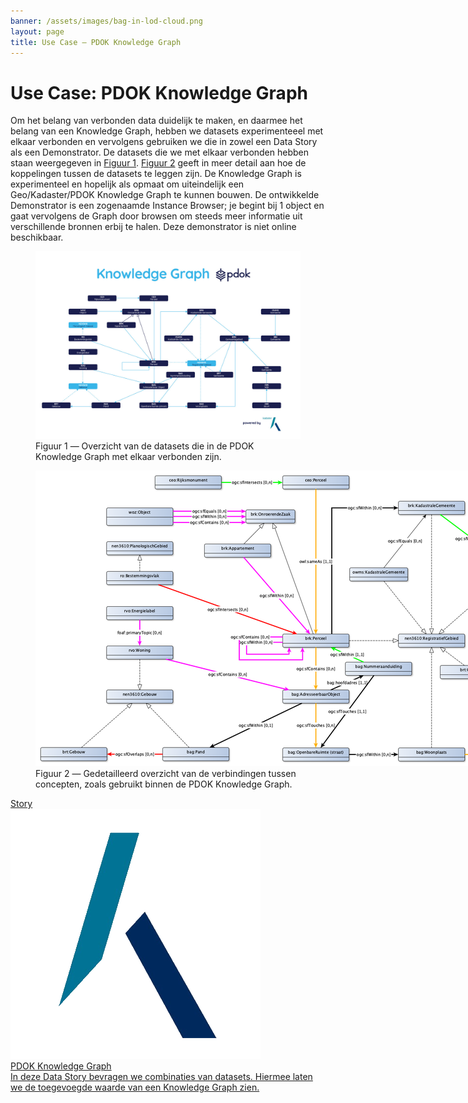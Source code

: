 ```yaml
---
banner: /assets/images/bag-in-lod-cloud.png
layout: page
title: Use Case ― PDOK Knowledge Graph
---
```

# Use Case: PDOK Knowledge Graph

Om het belang van verbonden data duidelijk te maken, en daarmee het belang van een Knowledge Graph, hebben we datasets experimenteeel met elkaar verbonden en vervolgens gebruiken we die in zowel een Data Story als een Demonstrator.  De datasets die we met elkaar verbonden hebben staan weergegeven in [Figuur 1](#figuur-1).  [Figuur 2](#figuur-2) geeft in meer detail aan hoe de koppelingen tussen de datasets te leggen zijn.  De Knowledge Graph is experimenteel en hopelijk als opmaat om uiteindelijk een Geo/Kadaster/PDOK Knowledge Graph te kunnen bouwen.  De ontwikkelde Demonstrator is een zogenaamde Instance Browser; je begint bij 1 object en gaat vervolgens de Graph door browsen om steeds meer informatie uit verschillende bronnen erbij te halen. Deze demonstrator is niet online beschikbaar.

<figure id="figuur-1">
  <a href="/assets/images/pdok-kg-simplified.jpg">
    <img src="/assets/images/pdok-kg-simplified.jpg">
  </a>
  <figcaption>
    Figuur 1 ― Overzicht van de datasets die in de PDOK Knowledge Graph met elkaar verbonden zijn.
  </figcaption>
</figure>

<figure id="figuur-2">
  <div style="width:2000px">
    <img src="/assets/images/pdok-kg.png" usemap="#imgmap">
      <map name="imgmap">
        <area shape="rect" coords="745.00583657587532,661.67295622079258,945.0058365758753,701.6729562207926">
        <area shape="rect" coords="934.67615313923737,577.31595232974208,1134.6761531392374,617.3159523297421">
        <area shape="rect" coords="745.00583657587537,836.57567995620148,945.0058365758754,876.5756799562015">
        <area shape="rect" coords="383.06225680933847,835.62820913908048,583.0622568093385,875.6282091390805">
        <area shape="rect" coords="1093.77042801556407,836.57567995620148,1293.770428015564,876.5756799562015">
        <area shape="rect" coords="1712.67898832684837,277.00174999511174,1912.6789883268484,317.00174999511177">
        <area shape="rect" coords="509.51912285161234,221.05775961519658,709.5191228516123,261.0577596151966">
        <area shape="rect" coords="1339.85408560311287,277.00174999511174,1539.854085603113,317.00174999511177">
        <area shape="rect" coords="1093.77042801556397,91.79357878888607,1293.770428015564,131.79357878888607">
        <area shape="rect" coords="634.47460062960707,118.02887980759829,782.3740981170442,158.0288798075983">
        <area shape="rect" coords="745.00583657587537,492.95894843869153,945.0058365758754,532.9589484386916">
        <area shape="rect" coords="15,835.62820913908058,215,875.6282091390806">
        <area shape="rect" coords="1219.85408560311287,587.86945427526748,1419.854085603113,627.8694542752675">
        <area shape="rect" coords="1624.71984435797677,836.57567995620148,1824.7198443579769,876.5756799562015">
        <area shape="rect" coords="1624.71984435797677,543.26634143480081,1824.7198443579769,583.2663414348008">
        <area shape="rect" coords="1624.71984435797677,689.92101069550118,1824.7198443579769,729.9210106955012">
        <area shape="rect" coords="745.00583657587537,15,945.0058365758754,55">
        <area shape="rect" coords="360.30738321960007,15,560.3073832196001,55">
        <area shape="rect" coords="213.81128404669255,661.67295622079258,413.81128404669255,701.6729562207926">
        <area shape="rect" coords="213.81128404669255,214.055684551160458,413.81128404669255,254.05568455116045">
        <area shape="rect" coords="1093.77042801556397,492.95894843869153,1293.770428015564,532.9589484386916">
        <area shape="rect" coords="1712.67898832684837,91.79357878888607,1912.6789883268484,131.79357878888607">
        <area shape="rect" coords="947.21886670707657,292.37626361378881,1122.1334395713982,332.3762636137888">
        <area shape="rect" coords="213.81128404669255,303.58248929472262,413.81128404669255,343.5824892947226">
        <area shape="rect" coords="213.81128404669255,409.27176739729785,413.81128404669255,449.2717673972978">
        <area shape="rect" coords="213.81128404669255,528.34298437713848,413.81128404669255,568.3429843771385">
        <area shape="rect" coords="213.81128404669258,111.52887980759829,413.81128404669255,164.5288798075983">
      </map>
    </div>
  </a>
  <figcaption>
    Figuur 2 ― Gedetailleerd overzicht van de verbindingen tussen concepten, zoals gebruikt binnen de PDOK Knowledge Graph.
  </figcaption>
</figure>

<div class="cards-wrapper">
  <a href="/stories/pdok-knowledge-graph/">
    <div class="card">
      <div class="card-type">Story</div>
      <img class="card-image" src="/assets/images/kadaster-logo.png">
      <div class="card-title">PDOK Knowledge Graph</div>
      <div class="card-description">In deze Data Story bevragen we combinaties van datasets.  Hiermee laten we de toegevoegde waarde van een Knowledge Graph zien.</div>
    </div>
  </a>
</div>
